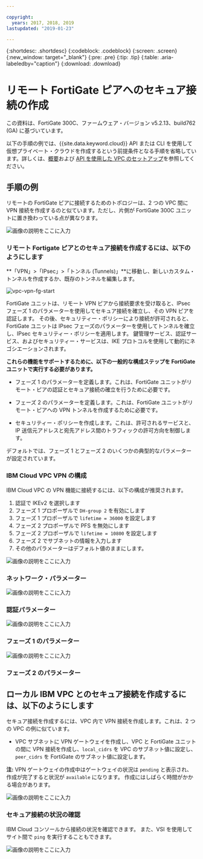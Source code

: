```yaml
---

copyright:
  years: 2017, 2018, 2019
lastupdated: "2019-01-23"

---
```


{:shortdesc: .shortdesc}
{:codeblock: .codeblock}
{:screen: .screen}
{:new_window: target="_blank"}
{:pre: .pre}
{:tip: .tip}
{:table: .aria-labeledby="caption"}
{:download: .download}


# リモート FortiGate ピアへのセキュア接続の作成

この資料は、FortiGate 300C、ファームウェア・バージョン	v5.2.13、build762 (GA) に基づいています。

以下の手順の例では、{{site.data.keyword.cloud}} API または CLI を使用して仮想プライベート・クラウドを作成するという前提条件となる手順を省略しています。詳しくは、[概要](https://{DomainName}/docs/infrastructure/vpc?topic=vpc-getting-started-with-ibm-cloud-virtual-private-cloud-infrastructure)および [API を使用した VPC のセットアップ](https://{DomainName}/docs/infrastructure/vpc?topic=vpc-creating-a-vpc-using-the-rest-apis)を参照してください。

## 手順の例
リモートの FortiGate ピアに接続するためのトポロジーは、2 つの VPC 間に VPN 接続を作成するのと似ています。ただし、片側が FortiGate 300C ユニットに置き換わっている点が異なります。

![画像の説明をここに入力](./images/vpc-vpn-fg-figure.png)

### リモート Fortigate ピアとのセキュア接続を作成するには、以下のようにします

**「VPN」\>「IPsec」\>「トンネル (Tunnels)」**に移動し、新しいカスタム・トンネルを作成するか、既存のトンネルを編集します。

![vpc-vpn-fg-start](./images/vpc-vpn-fg-start.JPG)

FortiGate ユニットは、リモート VPN ピアから接続要求を受け取ると、IPsec フェーズ 1 のパラメーターを使用してセキュア接続を確立し、その VPN ピアを認証します。 その後、セキュリティー・ポリシーにより接続が許可されると、FortiGate ユニットは IPsec フェーズのパラメーターを使用してトンネルを確立し、IPsec セキュリティー・ポリシーを適用します。 鍵管理サービス、認証サービス、およびセキュリティー・サービスは、IKE プロトコルを使用して動的にネゴシエーションされます。

**これらの機能をサポートするために、以下の一般的な構成ステップを FortiGate ユニットで実行する必要があります。**

* フェーズ 1 のパラメーターを定義します。これは、FortiGate ユニットがリモート・ピアの認証とセキュア接続の確立を行うために必要です。

* フェーズ 2 のパラメーターを定義します。これは、FortiGate ユニットがリモート・ピアへの VPN トンネルを作成するために必要です。

* セキュリティー・ポリシーを作成します。これは、許可されるサービスと、IP 送信元アドレスと宛先アドレス間のトラフィックの許可方向を制御します。

デフォルトでは、フェーズ 1 とフェーズ 2 のいくつかの典型的なパラメーターが設定されています。

### IBM Cloud VPC VPN の構成

IBM Cloud VPC の VPN 機能に接続するには、以下の構成が推奨されます。

1. 認証で IKEv2 を選択します
2. フェーズ 1 プロポーザルで `DH-group 2` を有効にします
3. フェーズ 1 プロポーザルで `lifetime = 36000` を設定します
4. フェーズ 2 プロポーザルで PFS を無効にします
5. フェーズ 2 プロポーザルで `lifetime = 10800` を設定します
6. フェーズ 2 でサブネットの情報を入力します
7. その他のパラメーターはデフォルト値のままにします。

![画像の説明をここに入力](./images/vpc-vpn-fg-network.JPG)

### ネットワーク・パラメーター

![画像の説明をここに入力](./images/vpc-vpn-fg-authentication.JPG)

### 認証パラメーター

![画像の説明をここに入力](./images/vpc-vpn-fg-phase1.JPG)

### フェーズ 1 のパラメーター

![画像の説明をここに入力](./images/vpc-vpn-fg-phase2.JPG)

### フェーズ 2 のパラメーター

## ローカル IBM VPC とのセキュア接続を作成するには、以下のようにします

セキュア接続を作成するには、VPC 内で VPN 接続を作成します。これは、2 つの VPC の例に似ています。

* VPC サブネットに VPN ゲートウェイを作成し、VPC と FortiGate ユニットの間に VPN 接続を作成し、`local_cidrs` を VPC のサブネット値に設定し、`peer_cidrs` を FortiGate のサブネット値に設定します。

**注:** VPN ゲートウェイの作成中はゲートウェイの状況は `pending` と表示され、作成が完了すると状況が `available` になります。 作成にはしばらく時間がかかる場合があります。

![画像の説明をここに入力](images/vpc-vpn-fg-connection.png)

### セキュア接続の状況の確認

IBM Cloud コンソールから接続の状況を確認できます。 また、VSI を使用してサイト間で `ping` を実行することもできます。

![画像の説明をここに入力](images/vpc-vpn-fg-status.JPG)
